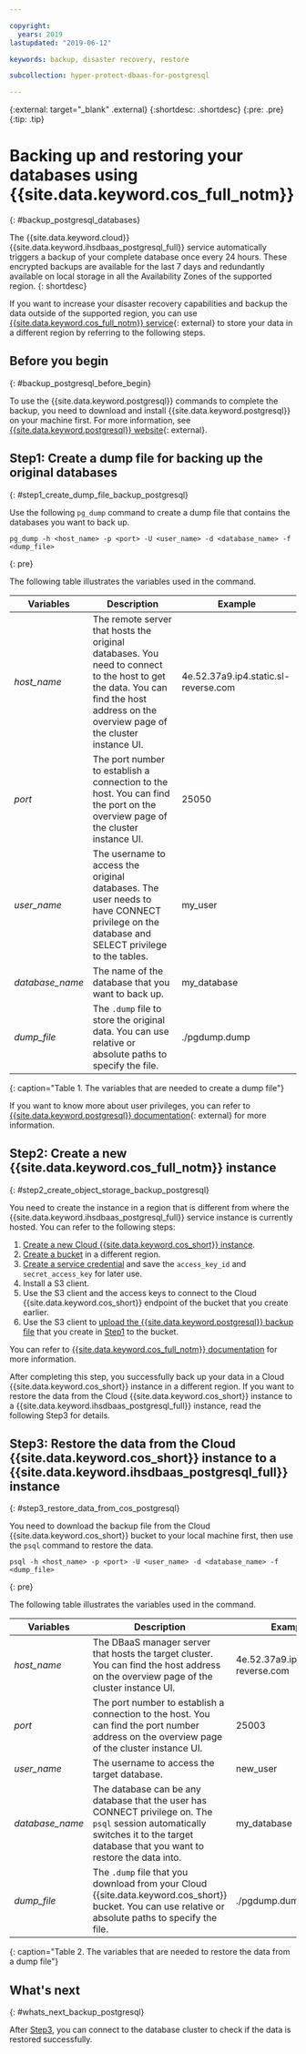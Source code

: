 ```yaml
---

copyright:
  years: 2019
lastupdated: "2019-06-12"

keywords: backup, disaster recovery, restore

subcollection: hyper-protect-dbaas-for-postgresql

---
```


{:external: target="_blank" .external}
{:shortdesc: .shortdesc}
{:pre: .pre}
{:tip: .tip}


# Backing up and restoring your databases using {{site.data.keyword.cos_full_notm}}
{: #backup_postgresql_databases}

The {{site.data.keyword.cloud}} {{site.data.keyword.ihsdbaas_postgresql_full}} service automatically triggers a backup of your complete database once every 24 hours. These encrypted backups are available for the last 7 days and redundantly available on local storage in all the Availability Zones of the supported region.
{: shortdesc}

If you want to increase your disaster recovery capabilities and backup the data outside of the supported region, you can use [{{site.data.keyword.cos_full_notm}} service](https://cloud.ibm.com/catalog/services/cloud-object-storage){: external} to store your data in a different region by referring to the following steps.

## Before you begin
{: #backup_postgresql_before_begin}

To use the {{site.data.keyword.postgresql}} commands to complete the backup, you need to download and install {{site.data.keyword.postgresql}} on your machine first. For more information, see [{{site.data.keyword.postgresql}} website](https://www.postgresql.org/download/){: external}.

## Step1: Create a dump file for backing up the original databases
{: #step1_create_dump_file_backup_postgresql}

Use the following `pg_dump` command to create a dump file that contains the databases you want to back up.

```
pg_dump -h <host_name> -p <port> -U <user_name> -d <database_name> -f <dump_file>
```
{: pre}

The following table illustrates the variables used in the command.

|Variables|Description|Example|
|---------|-----------|-------|
|*host_name*|The remote server that hosts the original databases. You need to connect to the host to get the data. You can find the host address on the overview page of the cluster instance UI.|4e.52.37a9.ip4.static.sl-reverse.com|
|*port*|The port number to establish a connection to the host. You can find the port on the overview page of the cluster instance UI.|25050|
|*user_name*|The username to access the original databases. The user needs to have CONNECT privilege on the database and SELECT privilege to the tables.|my_user|
|*database_name*|The name of the database that you want to back up.|my_database|
|*dump_file*|The `.dump` file to store the original data. You can use relative or absolute paths to specify the file.|./pgdump.dump|
{: caption="Table 1. The variables that are needed to create a dump file"}

If you want to know more about user privileges, you can refer to [{{site.data.keyword.postgresql}} documentation](https://www.postgresql.org/docs/10/sql-grant.html){: external} for more information.

## Step2: Create a new {{site.data.keyword.cos_full_notm}} instance
{: #step2_create_object_storage_backup_postgresql}

You need to create the instance in a region that is different from where the {{site.data.keyword.ihsdbaas_postgresql_full}} service instance is currently hosted. You can refer to the following steps:

1. [Create a new Cloud {{site.data.keyword.cos_short}} instance](/docs/services/cloud-object-storage?topic=cloud-object-storage-provision).
2. [Create a bucket](/docs/services/cloud-object-storage?topic=cloud-object-storage-endpoints#endpoints-region) in a different region.
3. [Create a service credential](/docs/services/cloud-object-storage?topic=cloud-object-storage-service-credentials) and save the `access_key_id` and `secret_access_key` for later use.
4. Install a S3 client.
5. Use the S3 client and the access keys to connect to the Cloud {{site.data.keyword.cos_short}} endpoint of the bucket that you create earlier.
6. Use the S3 client to [upload the {{site.data.keyword.postgresql}} backup file](/docs/services/cloud-object-storage?topic=cloud-object-storage-upload) that you create in [Step1](#step1_create_dump_file_backup_postgresql) to the bucket.

You can refer to [{{site.data.keyword.cos_full_notm}} documentation](/docs/services/cloud-object-storage?topic=cloud-object-storage-getting-started) for more information.

After completing this step, you successfully back up your data in a Cloud {{site.data.keyword.cos_short}} instance in a different region. If you want to restore the data from the Cloud {{site.data.keyword.cos_short}} instance to a {{site.data.keyword.ihsdbaas_postgresql_full}} instance, read the following Step3 for details.

## Step3: Restore the data from the Cloud {{site.data.keyword.cos_short}} instance to a {{site.data.keyword.ihsdbaas_postgresql_full}} instance
{: #step3_restore_data_from_cos_postgresql}

You need to download the backup file from the Cloud {{site.data.keyword.cos_short}} bucket to your local machine first, then use the `psql` command to restore the data.

```
psql -h <host_name> -p <port> -U <user_name> -d <database_name> -f <dump_file>
```
{: pre}

The following table illustrates the variables used in the command.

|Variables|Description|Example|
|---------|-----------|-------|
|*host_name*|The DBaaS manager server that hosts the target cluster. You can find the host address on the overview page of the cluster instance UI.|4e.52.37a9.ip4.static.sl-reverse.com|
|*port*|The port number to establish a connection to the host. You can find the port number address on the overview page of the cluster instance UI.|25003|
|*user_name*|The username to access the target database.|new_user|
|*database_name*|The database can be any database that the user has CONNECT privilege on. The `psql` session automatically switches it to the target database that you want to restore the data into.|my_database|
|*dump_file*|The `.dump` file that you download from your Cloud {{site.data.keyword.cos_short}} bucket. You can use relative or absolute paths to specify the file.|./pgdump.dump|
{: caption="Table 2. The variables that are needed to restore the data from a dump file"}

## What's next
{: #whats_next_backup_postgresql}

After [Step3](#step3_restore_data_from_cos_postgresql), you can connect to the database cluster to check if the data is restored successfully.
